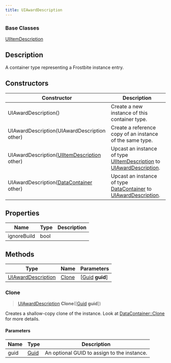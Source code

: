 ```yaml
---
title: UIAwardDescription
---
```

### Base Classes

[UIItemDescription](UIItemDescription)

## Description

A container type representing a Frostbite instance entry.

## Constructors

| Constructor                                                                   | Description                                                                                                                 |
| ----------------------------------------------------------------------------- | --------------------------------------------------------------------------------------------------------------------------- |
| UIAwardDescription()                                                          | Create a new instance of this container type.                                                                               |
| UIAwardDescription(UIAwardDescription other)                                  | Create a reference copy of an instance of the same type.                                                                    |
| UIAwardDescription([UIItemDescription](UIItemDescription) other)              | Upcast an instance of type [UIItemDescription](UIItemDescription) to [UIAwardDescription](UIAwardDescription).              |
| UIAwardDescription([DataContainer](/vext/ref/shared/class/datacontainer) other) | Upcast an instance of type [DataContainer](/vext/ref/shared/class/datacontainer) to [UIAwardDescription](UIAwardDescription). |

## Properties

| Name        | Type | Description |
| ----------- | ---- | ----------- |
| ignoreBuild | bool |             |

## Methods

| Type                                     | Name            | Parameters                                     |
| ---------------------------------------- | --------------- | ---------------------------------------------- |
| [UIAwardDescription](UIAwardDescription) | [Clone](#clone) | \[[Guid](/vext/ref/shared/class/guid) **guid**\] |

### Clone

> [UIAwardDescription](UIAwardDescription) **Clone**(\[[Guid](/vext/ref/shared/class/guid) **guid**\])

Creates a shallow-copy clone of the instance. Look at [DataContainer::Clone](/vext/ref/shared/class/datacontainer#clone) for more details.

#### Parameters

| Name | Type         | Description                                 |
| ---- | ------------ | ------------------------------------------- |
| guid | [Guid](Guid) | An optional GUID to assign to the instance. |

